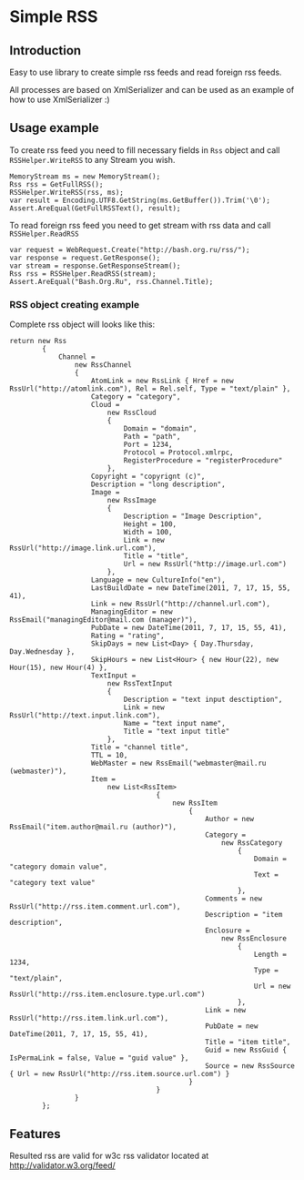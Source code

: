 # Simple RSS

## Introduction

Easy to use library to create simple rss feeds and read foreign rss feeds.

All processes are based on XmlSerializer and can be used as an example of how to use XmlSerializer :)

## Usage example

To create rss feed you need to fill necessary fields in `Rss` object and call `RSSHelper.WriteRSS` to any Stream you wish.

    MemoryStream ms = new MemoryStream();
    Rss rss = GetFullRSS();
    RSSHelper.WriteRSS(rss, ms);
    var result = Encoding.UTF8.GetString(ms.GetBuffer()).Trim('\0');
    Assert.AreEqual(GetFullRSSText(), result);


To read foreign rss feed you need to get stream with rss data and call `RSSHelper.ReadRSS`

    var request = WebRequest.Create("http://bash.org.ru/rss/");
    var response = request.GetResponse();
    var stream = response.GetResponseStream();
    Rss rss = RSSHelper.ReadRSS(stream);
    Assert.AreEqual("Bash.Org.Ru", rss.Channel.Title);

### RSS object creating example

Complete rss object will looks like this:

    return new Rss
            {
                Channel =
                    new RssChannel
                    {
                        AtomLink = new RssLink { Href = new RssUrl("http://atomlink.com"), Rel = Rel.self, Type = "text/plain" },
                        Category = "category",
                        Cloud =
                            new RssCloud
                            {
                                Domain = "domain",
                                Path = "path",
                                Port = 1234,
                                Protocol = Protocol.xmlrpc,
                                RegisterProcedure = "registerProcedure"
                            },
                        Copyright = "copyrignt (c)",
                        Description = "long description",
                        Image =
                            new RssImage
                            {
                                Description = "Image Description",
                                Height = 100,
                                Width = 100,
                                Link = new RssUrl("http://image.link.url.com"),
                                Title = "title",
                                Url = new RssUrl("http://image.url.com")
                            },
                        Language = new CultureInfo("en"),
                        LastBuildDate = new DateTime(2011, 7, 17, 15, 55, 41),
                        Link = new RssUrl("http://channel.url.com"),
                        ManagingEditor = new RssEmail("managingEditor@mail.com (manager)"),
                        PubDate = new DateTime(2011, 7, 17, 15, 55, 41),
                        Rating = "rating",
                        SkipDays = new List<Day> { Day.Thursday, Day.Wednesday },
                        SkipHours = new List<Hour> { new Hour(22), new Hour(15), new Hour(4) },
                        TextInput =
                            new RssTextInput
                            {
                                Description = "text input desctiption",
                                Link = new RssUrl("http://text.input.link.com"),
                                Name = "text input name",
                                Title = "text input title"
                            },
                        Title = "channel title",
                        TTL = 10,
                        WebMaster = new RssEmail("webmaster@mail.ru (webmaster)"),
                        Item =
                            new List<RssItem>
                                        {
                                            new RssItem
                                                {
                                                    Author = new RssEmail("item.author@mail.ru (author)"),
                                                    Category =
                                                        new RssCategory
                                                            {
                                                                Domain = "category domain value", 
                                                                Text = "category text value"
                                                            },
                                                    Comments = new RssUrl("http://rss.item.comment.url.com"),
                                                    Description = "item description",
                                                    Enclosure =
                                                        new RssEnclosure
                                                            {
                                                                Length = 1234,
                                                                Type = "text/plain",
                                                                Url = new RssUrl("http://rss.item.enclosure.type.url.com")
                                                            },
                                                    Link = new RssUrl("http://rss.item.link.url.com"),
                                                    PubDate = new DateTime(2011, 7, 17, 15, 55, 41),
                                                    Title = "item title",
                                                    Guid = new RssGuid { IsPermaLink = false, Value = "guid value" },
                                                    Source = new RssSource { Url = new RssUrl("http://rss.item.source.url.com") }
                                                }
                                        }
                    }
            };


## Features

Resulted rss are valid for w3c rss validator located at http://validator.w3.org/feed/
